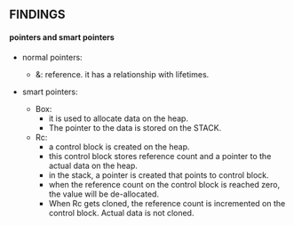 ## FINDINGS
#### pointers and smart pointers
- normal pointers:
    - &: reference. it has a relationship with lifetimes.

- smart pointers:
    - Box: 
        - it is used to allocate data on the heap.
        - The pointer to the data is stored on the STACK.
    - Rc: 
        - a control block is created on the heap.
        - this control block stores reference count and a pointer to the actual data on the heap.
        - in the stack, a pointer is created that points to control block.
        - when the reference count on the control block is reached zero, the value will be de-allocated.
        - When Rc gets cloned, the reference count is incremented on the control block. Actual data is not cloned.